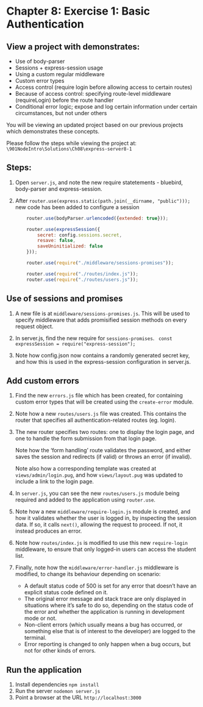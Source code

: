 # Chapter 8: Exercise 1: Basic Authentication

## View a project with demonstrates:

* Use of body-parser
* Sessions + express-session usage
* Using a custom regular middleware
* Custom error types
* Access control (require login before allowing access to certain routes)
* Because of access control: specifying route-level middleware (requireLogin) before the route handler
* Conditional error logic; expose and log certain information under certain circumstances, but not under others

You will be viewing an updated project based on our previous projects which demonstrates  these concepts.

Please follow the steps while viewing the project at:
`\901NodeIntro\Solutions\Ch08\express-server8-1`

## Steps:

1. Open `server.js`, and note the new require statetements - bluebird, body-parser and express-session. 

1. After `router.use(express.static(path.join(__dirname, "public")));`
new code has been added to configure a session

	```javascript
		router.use(bodyParser.urlencoded({extended: true}));

		router.use(expressSession({
			secret: config.sessions.secret,
			resave: false,
			saveUninitialized: false
		}));

		router.use(require("./middleware/sessions-promises"));

		router.use(require("./routes/index.js"));
		router.use(require("./routes/users.js"));
	```


## Use of sessions and promises
	
1. A new file is at `middleware/sessions-promises.js`. This will be used to specify middleware that adds promisified session methods on every request object.

1. In server.js, find the new require for `sessions-promises`.
	` const expressSession = require("express-session");`

1. Note how config.json now contains a randomly generated secret key, and how this is used in the express-session configuration in server.js.

## Add custom errors

1. Find the new `errors.js` file which has been created, for containing custom error types that will be created using the `create-error` module. 

1. Note how a new `routes/users.js` file was created. This contains the router that specifies all authentication-related routes (eg. login).

1. The new router specifies two routes: one to display the login page, and one to handle the form submission from that login page.

	Note how the ‘form handling’ route validates the password, and either saves the session and redirects (if valid) or throws an error (if invalid).
	
	Note also how a corresponding template was created at `views/admin/login.pug`, and how `views/layout.pug` was updated to include a link to the login page.

1. In `server.js`, you can see the new `routes/users.js` module being required and added to the application using `router.use`.

1. Note how a new `middleware/require-login.js` module is created, and how it validates whether the user is logged in, by inspecting the session data. If so, it calls `next()`, allowing the request to proceed. If not, it instead produces an error.

1. Note how `routes/index.js` is modified to use this new `require-login` middleware, to ensure that only logged-in users can access the student list.

1. Finally, note how the `middleware/error-handler.js` middleware is modified, to change its behaviour depending on scenario:
	- A default status code of 500 is set for any error that doesn’t have an explicit status code defined on it.
	- The original error message and stack trace are only displayed in situations where it’s safe to do so, depending on the status code of the error and whether the application is running in development mode or not.
	- Non-client errors (which usually means a bug has occurred, or something else that is of interest to the developer) are logged to the terminal.
 	- Error reporting is changed to only happen when a bug occurs, but not for other kinds of errors.



## Run the application
1. Install dependencies `npm install`
1. Run the server `nodemon server.js`
1. Point a browser at the URL `http://localhost:3000`
